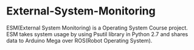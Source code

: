 # External-System-Monitoring
ESM(External System Monitoring) is a Operating System Course project. ESM takes system usage by using Psutil library in Python 2.7 and shares data to Arduino Mega over ROS(Robot Operating System).
